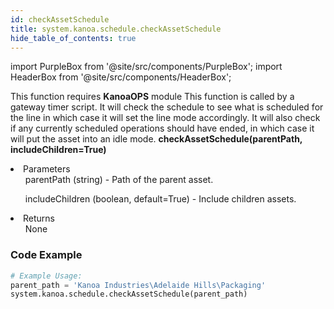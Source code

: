 ```yaml
---
id: checkAssetSchedule
title: system.kanoa.schedule.checkAssetSchedule
hide_table_of_contents: true
---
```


import PurpleBox from '@site/src/components/PurpleBox';
import HeaderBox from '@site/src/components/HeaderBox';

<PurpleBox>This function requires <b>KanoaOPS</b> module</PurpleBox>
<HeaderBox header="Description">
    This function is called by a gateway timer script. It will check the schedule to see what is scheduled for the line in which case it will set the line mode accordingly.
    It will also check if any currently scheduled operations should have ended, in which case it will put the asset into an idle mode.
</HeaderBox>
<HeaderBox header="Syntax">
    <b>checkAssetSchedule(parentPath, includeChildren=True)</b>
    <li>Parameters <br />
        <ul>parentPath (string) - Path of the parent asset.</ul>
        <ul>includeChildren (boolean, default=True) - Include children assets.</ul>
    </li>
    <li>Returns <br />
        <ul>None</ul>
    </li>
</HeaderBox>

### Code Example

```python
# Example Usage:
parent_path = 'Kanoa Industries\Adelaide Hills\Packaging'
system.kanoa.schedule.checkAssetSchedule(parent_path)
